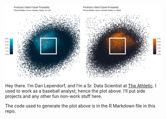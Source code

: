 
![iffb\_location\_image](https://github.com/dlependorf/dlependorf/blob/master/iffb_image.png)
Hey there. I’m Dan Lependorf, and I’m a Sr. Data Scientist at [The
Athletic](https://theathletic.com/). I used to work as a baseball
analyst, hence the plot above. I’ll put side projects and any other fun
non-work stuff here.

The code used to generate the plot above is in the R Markdown file in
this repo.
